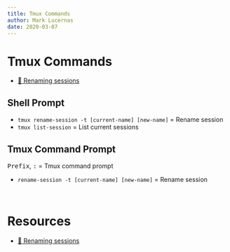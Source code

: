 ```yaml
---
title: Tmux Commands
author: Mark Lucernas
date: 2020-03-07
---
```



# Tmux Commands

- [📄 Renaming sessions](https://superuser.com/a/428025)

## Shell Prompt

  - `tmux rename-session -t [current-name] [new-name]` = Rename session
  - `tmux list-session` = List current sessions

## Tmux Command Prompt

<kbd>Prefix</kbd>, <kbd>:</kbd> = Tmux command prompt

  - `rename-session -t [current-name] [new-name]` = Rename session

<br>

# Resources

- [📄 Renaming sessions](https://superuser.com/a/428025)

